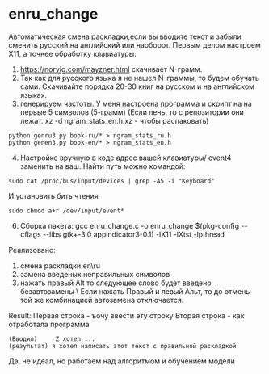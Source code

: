 # enru_change

Автоматическая смена раскладки,если вы вводите текст и забыли сменить русский на английский или наоборот.
Первым делом настроем X11, а точнее обработку клавиатуры:

 1) https://norvig.com/mayzner.html скачивает N-грамм.
 2) Так как для русского языка я не нашел N-граммы, то будем обучать сами. Скачивайте порядка 20-30 книг на русском и на английском языках.
 3) генерируем частоты. У меня настроена программа и скрипт на на первые 5 символов (5-грамм) (Если лень, то с репозитории они лежат. xz -d ngram_stats_en.h.xz - чтобы распаковать)
```
python genru3.py book-ru/* > ngram_stats_ru.h
python genen3.py book-en/* > ngram_stats_en.h
```
 4) Настройке вручную в коде адрес вашей клавиатуры/ event4 заменить на ваш. Найти путь можно командой:
```
sudo cat /proc/bus/input/devices | grep -A5 -i "Keyboard"
```
И установить бить чтения
```
sudo chmod a+r /dev/input/event*
```
 6) Сборка пакета: gcc enru_change.c -o enru_change $(pkg-config --cflags --libs gtk+-3.0 appindicator3-0.1) -lX11 -lXtst -lpthread

Реализовано:
1) смена раскладки en\ru
2) замена введеных неправильных символов
3) нажать правый Alt то следующее слово будет введено безавтозамены \ Если нажать Правый и левый Альт, то до отмены той же комбинацией автозамена отключается.

Result:
Первая строка - ъочу ввести эту строку
Вторая строка - как отработала программа
```
(Вводил)     Z хотел ...
(результат) я хотел написать этот текст с правильной раскладкой
```

Да, не идеал, но работаем над алгоритмом и обучением модели
